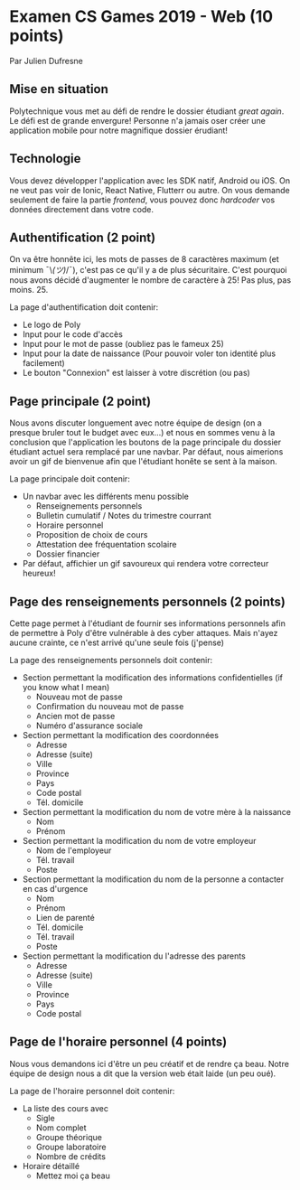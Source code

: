 # Examen CS Games 2019 - Web (10 points)

Par Julien Dufresne

## Mise en situation

Polytechnique vous met au défi de rendre le dossier étudiant *great again*. Le défi est de grande envergure! Personne n'a jamais oser créer une application mobile pour notre magnifique dossier érudiant!

## Technologie

Vous devez développer l'application avec les SDK natif, Android ou iOS. On ne veut pas voir de Ionic, React Native, Flutterr ou autre. On vous demande seulement de faire la partie *frontend*, vous pouvez donc *hardcoder* vos données directement dans votre code.

## Authentification (2 point)

On va être honnête ici, les mots de passes de 8 caractères maximum (et minimum ¯\\_(ツ)_/¯), c'est pas ce qu'il y a de plus sécuritaire. C'est pourquoi nous avons décidé d'augmenter le nombre de caractère à 25! Pas plus, pas moins. 25.

La page d'authentification doit contenir:
- Le logo de Poly
- Input pour le code d'accès
- Input pour le mot de passe (oubliez pas le fameux 25)
- Input pour la date de naissance (Pour pouvoir voler ton identité plus facilement)
- Le bouton "Connexion" est laisser à votre discrétion (ou pas)

## Page principale (2 point)

Nous avons discuter longuement avec notre équipe de design (on a presque bruler tout le budget avec eux...) et nous en sommes venu à la conclusion que l'application les boutons de la page principale du dossier étudiant actuel sera remplacé par une navbar. Par défaut, nous aimerions avoir un gif de bienvenue afin que l'étudiant honête se sent à la maison.

La page principale doit contenir:
- Un navbar avec les différents menu possible
    - Renseignements personnels
    - Bulletin cumulatif / Notes du trimestre courrant
    - Horaire personnel
    - Proposition de choix de cours
    - Attestation dee fréquentation scolaire
    - Dossier financier
- Par défaut, affichier un gif savoureux qui rendera votre correcteur heureux!

## Page des renseignements personnels (2 points)

Cette page permet à l'étudiant de fournir ses informations personnels afin de permettre à Poly d'être vulnérable à des cyber attaques. Mais n'ayez aucune crainte, ce n'est arrivé qu'une seule fois (j'pense)

La page des renseignements personnels doit contenir:
- Section permettant la modification des informations confidentielles (if you know what I mean)
    - Nouveau mot de passe
    - Confirmation du nouveau mot de passe
    - Ancien mot de passe
    - Numéro d'assurance sociale
- Section permettant la modification des coordonnées
    - Adresse
    - Adresse (suite)
    - Ville
    - Province
    - Pays
    - Code postal
    - Tél. domicile
- Section permettant la modification du nom de votre mère à la naissance
    - Nom
    - Prénom
- Section permettant la modification du nom de votre employeur
    - Nom de l'employeur
    - Tél. travail
    - Poste
- Section permettant la modification du nom de la personne a contacter en cas d'urgence
    - Nom
    - Prénom
    - Lien de parenté
    - Tél. domicile
    - Tél. travail
    - Poste
- Section permettant la modification du l'adresse des parents
    - Adresse
    - Adresse (suite)
    - Ville
    - Province
    - Pays
    - Code postal

## Page de l'horaire personnel (4 points)

Nous vous demandons ici d'être un peu créatif et de rendre ça beau. Notre équipe de design nous a dit que la version web était laide (un peu oué).

La page de l'horaire personnel doit contenir:
- La liste des cours avec
    - Sigle
    - Nom complet
    - Groupe théorique
    - Groupe laboratoire
    - Nombre de crédits
- Horaire détaillé
    - Mettez moi ça beau
